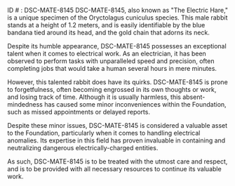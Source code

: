 ID # : DSC-MATE-8145
DSC-MATE-8145, also known as "The Electric Hare," is a unique specimen of the Oryctolagus cuniculus species. This male rabbit stands at a height of 1.2 meters, and is easily identifiable by the blue bandana tied around its head, and the gold chain that adorns its neck.

Despite its humble appearance, DSC-MATE-8145 possesses an exceptional talent when it comes to electrical work. As an electrician, it has been observed to perform tasks with unparalleled speed and precision, often completing jobs that would take a human several hours in mere minutes.

However, this talented rabbit does have its quirks. DSC-MATE-8145 is prone to forgetfulness, often becoming engrossed in its own thoughts or work, and losing track of time. Although it is usually harmless, this absent-mindedness has caused some minor inconveniences within the Foundation, such as missed appointments or delayed reports.

Despite these minor issues, DSC-MATE-8145 is considered a valuable asset to the Foundation, particularly when it comes to handling electrical anomalies. Its expertise in this field has proven invaluable in containing and neutralizing dangerous electrically-charged entities.

As such, DSC-MATE-8145 is to be treated with the utmost care and respect, and is to be provided with all necessary resources to continue its valuable work.